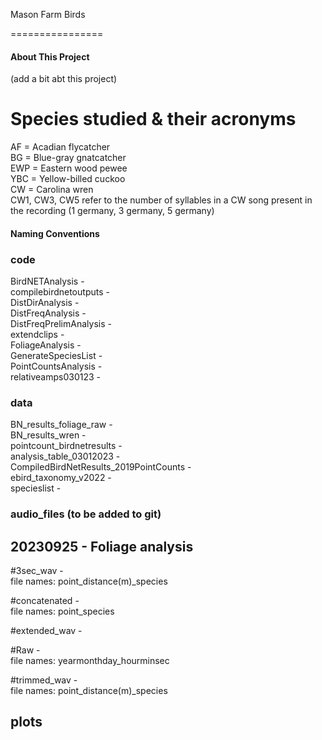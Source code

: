 Mason Farm Birds

================

#### About This Project

(add a bit abt this project)

# Species studied & their acronyms

AF = Acadian flycatcher  
BG = Blue-gray gnatcatcher  
EWP = Eastern wood pewee  
YBC = Yellow-billed cuckoo  
CW = Carolina wren  
CW1, CW3, CW5 refer to the number of syllables in a CW song present in the recording (1 germany, 3 germany, 5 germany)  

#### Naming Conventions  

### code  

BirdNETAnalysis -  
compilebirdnetoutputs -  
DistDirAnalysis -  
DistFreqAnalysis -  
DistFreqPrelimAnalysis -  
extendclips -  
FoliageAnalysis -  
GenerateSpeciesList -  
PointCountsAnalysis -  
relativeamps030123 -   

### data  

BN_results_foliage_raw -  
BN_results_wren -  
pointcount_birdnetresults -  
analysis_table_03012023 -  
CompiledBirdNetResults_2019PointCounts -   
ebird_taxonomy_v2022 -  
specieslist -  


### audio_files		(to be added to git)  

## 20230925 - Foliage analysis  
#3sec_wav -   
file names: point_distance(m)_species  

#concatenated -  
file names: point_species  

#extended_wav -  

#Raw -  
file names: yearmonthday_hourminsec  

#trimmed_wav -  
file names: point_distance(m)_species  



## plots  
